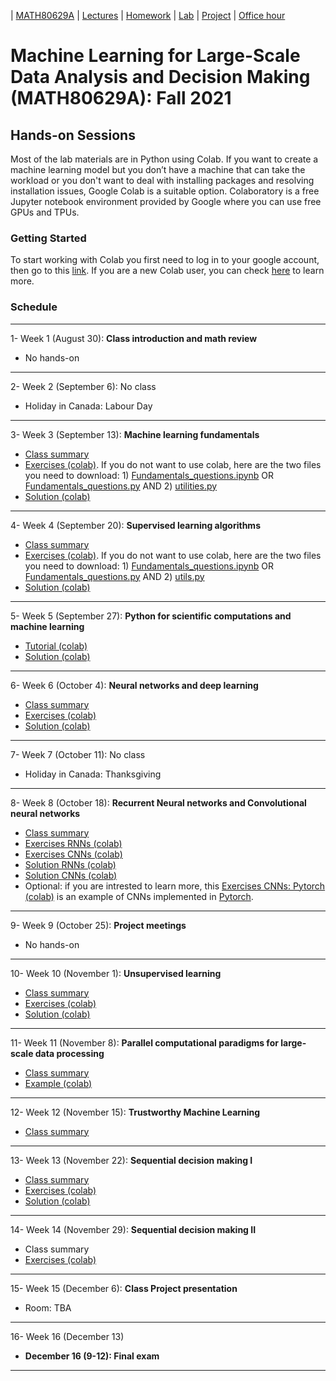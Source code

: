 | [MATH80629A](main.md) | [Lectures](lectures.md) | [Homework](homework.md) | [Lab](lab.md) | [Project](project.md) | [Office hour](office_hr.md)
# Machine Learning for Large-Scale Data Analysis and Decision Making (MATH80629A): Fall 2021

## Hands-on Sessions

Most of the lab materials are in Python using Colab. 
If you want to create a machine learning model but you don’t have a machine that can take the workload or you don't want to deal with installing packages and resolving installation issues, Google Colab is a suitable option. Colaboratory is a free Jupyter notebook environment provided by Google where you can use free GPUs and TPUs.

### Getting Started
To start working with Colab you first need to log in to your google account, then go to this [link](https://colab.research.google.com).
If you are a new Colab user, you can check [here](https://colab.research.google.com/notebooks/intro.ipynb?utm_source=scs-index#scrollTo=GJBs_flRovLc) to learn more.

### Schedule 
___
1- Week 1 (August 30): **Class introduction and math review** 
* No hands-on

___
2- Week 2 (September 6): No class
* Holiday in Canada: Labour Day

___
3- Week 3 (September 13): **Machine learning fundamentals** 
- [Class summary](https://github.com/gfarnadi/gfarnadi.github.io/blob/master/courses/ML/lecture_files/Week3_summary.pdf)
- [Exercises (colab)](https://colab.research.google.com/github/lcharlin/80-629/blob/master/week2-Fundamentals/Fundamentals_questions.ipynb). If you do not want to use colab, here are the two files you need to download: 1) [Fundamentals_questions.ipynb](https://raw.githubusercontent.com/lcharlin/80-629/master/week2-Fundamentals/Fundamentals_questions.ipynb) OR [Fundamentals_questions.py](https://raw.githubusercontent.com/lcharlin/80-629/master/week2-Fundamentals/Fundamentals_questions.py) AND 2) [utilities.py](https://raw.githubusercontent.com/lcharlin/80-629/master/week2-Fundamentals/utilities.py)
- [Solution (colab)](https://colab.research.google.com/github/lcharlin/80-629/blob/master/week2-Fundamentals/Fundamentals_answers.ipynb)

___
4- Week 4 (September 20): **Supervised learning algorithms** 
- [Class summary](https://github.com/gfarnadi/gfarnadi.github.io/blob/master/courses/ML/lecture_files/Week4_summary_pdf.pdf)
- [Exercises (colab)](https://colab.research.google.com/github/lcharlin/80-629/blob/master/week3-Supervised/Supervised_questions.ipynb). If you do not want to use colab, here are the two files you need to download: 1) [Fundamentals_questions.ipynb](https://raw.githubusercontent.com/lcharlin/80-629/master/week3-Supervised/Supervised_questions.ipynb) OR [Fundamentals_questions.py](https://raw.githubusercontent.com/lcharlin/80-629/master/week3-Supervised/Supervised_questions.py) AND 2) [utils.py](https://raw.githubusercontent.com/lcharlin/80-629/master/week3-Supervised/utils.py)
- [Solution (colab)](https://colab.research.google.com/github/lcharlin/80-629/blob/master/week3-Supervised/Supervised_answers.ipynb)

___

5- Week 5 (September 27): **Python for scientific computations and machine learning** 
- [Tutorial (colab)](https://colab.research.google.com/github/lcharlin/80-629/blob/master/week4-PracticalSession/Introduction_to_ML.ipynb)
- [Solution (colab)](https://colab.research.google.com/github/lcharlin/80-629/blob/master/week4-PracticalSession/Introduction_to_ML_Solutions.ipynb)

___
6- Week 6 (October 4): **Neural networks and deep learning** 
- [Class summary](https://github.com/gfarnadi/gfarnadi.github.io/blob/master/courses/ML/lecture_files/Week6_summary.pdf)
- [Exercises (colab)](https://colab.research.google.com/github/lcharlin/80-629/blob/master/week5-NeuralNetworks/Neural_Networks_questions.ipynb)
- [Solution (colab)](https://colab.research.google.com/github/lcharlin/80-629/blob/master/week5-NeuralNetworks/Neural_Networks_answers.ipynb)

___
7- Week 7 (October 11): No class
* Holiday in Canada: Thanksgiving

___
8- Week 8 (October 18): **Recurrent Neural networks and Convolutional neural networks** 
- [Class summary](https://github.com/gfarnadi/gfarnadi.github.io/blob/master/courses/ML/lecture_files/Week8_summary.pdf)
- [Exercises RNNs (colab)](https://colab.research.google.com/github/lcharlin/80-629/blob/master/week6-RNNs%2BCNNs/RNNs_Questions.ipynb)
- [Exercises CNNs (colab)](https://colab.research.google.com/github/lcharlin/80-629/blob/master/week6-RNNs%2BCNNs/CNNs_Questions.ipynb)
- [Solution RNNs (colab)](https://colab.research.google.com/github/lcharlin/80-629/blob/master/week6-RNNs%2BCNNs/RNNs_Answers.ipynb)
- [Solution CNNs (colab)](https://colab.research.google.com/github/lcharlin/80-629/blob/master/week6-RNNs%2BCNNs/CNNs_Answers.ipynb)
- Optional: if you are intrested to learn more, this [Exercises CNNs: Pytorch (colab)](https://colab.research.google.com/github/theevann/amld-pytorch-workshop/blob/master/5-CNN.ipynb) is an example of CNNs implemented in [Pytorch](https://pytorch.org/). 

___
9- Week 9 (October 25): **Project meetings**
* No hands-on

___
10- Week 10 (November 1): **Unsupervised learning** 
- [Class summary](https://github.com/gfarnadi/gfarnadi.github.io/blob/master/courses/ML/lecture_files/Week10_summary.pdf)
- [Exercises (colab)](https://colab.research.google.com/github/lcharlin/80-629/blob/master/week7-Unsupervised/Unsupervised_questions.ipynb)
- [Solution (colab)](https://colab.research.google.com/github/lcharlin/80-629/blob/master/week7-Unsupervised/Unsupervised_answers.ipynb)

___
11- Week 11 (November 8): **Parallel computational paradigms for large-scale data processing**
- [Class summary](https://github.com/gfarnadi/gfarnadi.github.io/blob/master/courses/ML/lecture_files/Week11_summary.pdf)
- [Example (colab)](https://colab.research.google.com/github/lcharlin/80-629/blob/master/week10-ParallelComputations/CPU_GPU_TPU.ipynb)

___
12- Week 12 (November 15): **Trustworthy Machine Learning** 
- [Class summary](https://github.com/gfarnadi/gfarnadi.github.io/blob/master/courses/ML/lecture_files/Week12_summary.pdf)

___
13- Week 13 (November 22): **Sequential decision making I** 
- [Class summary](https://github.com/gfarnadi/gfarnadi.github.io/blob/master/courses/ML/lecture_files/Week13_summary.pdf)
- [Exercises (colab)](https://colab.research.google.com/github/lcharlin/80-629/blob/master/week12-MDPs/value_and_policy_iteration_question.ipynb)
- [Solution (colab)](https://colab.research.google.com/github/lcharlin/80-629/blob/master/week12-MDPs/value_and_policy_iteration_solution.ipynb)

___
14- Week 14 (November 29): **Sequential decision making II** 
- Class summary
- [Exercises (colab)](https://colab.research.google.com/github/lcharlin/80-629/blob/master/week13-RL/Monte_Carlo_Question.ipynb)

___
15- Week 15 (December 6): **Class Project presentation**
* Room: TBA

___
16- Week 16 (December 13)
* **December 16 (9-12): Final exam**

___


